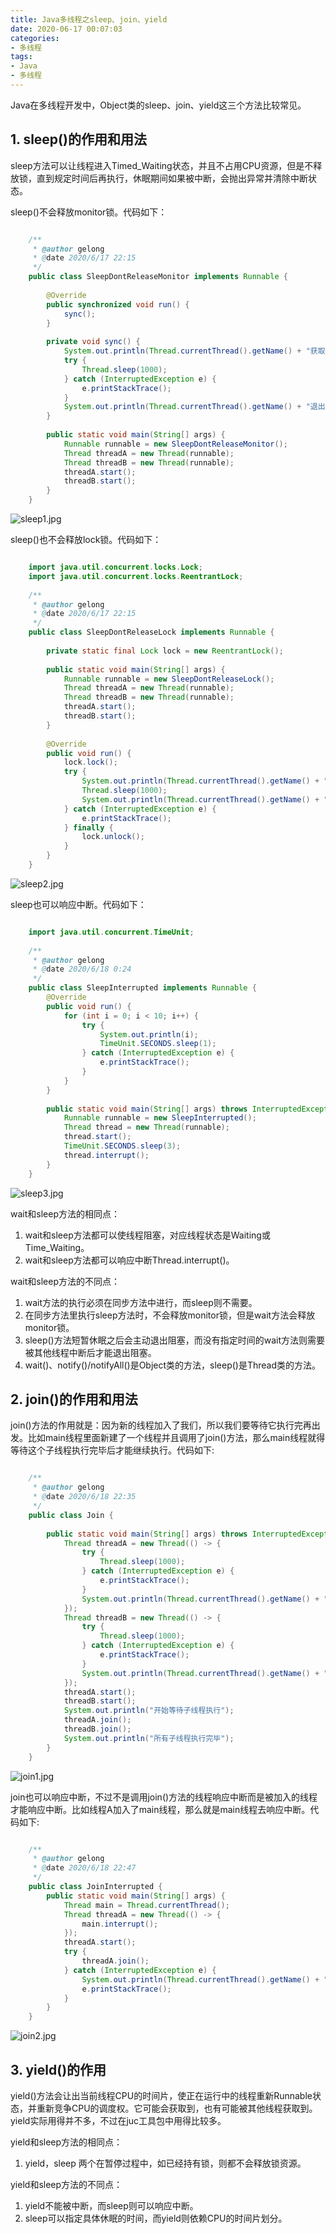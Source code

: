 ```yaml
---
title: Java多线程之sleep、join、yield
date: 2020-06-17 00:07:03
categories:
- 多线程
tags:
- Java
- 多线程
---
```

Java在多线程开发中，Object类的sleep、join、yield这三个方法比较常见。

<!-- more -->

## 1. sleep()的作用和用法

sleep方法可以让线程进入Timed_Waiting状态，并且不占用CPU资源，但是不释放锁，直到规定时间后再执行，休眠期间如果被中断，会抛出异常并清除中断状态。

sleep()不会释放monitor锁。代码如下：

```java

	/**
	 * @author gelong
	 * @date 2020/6/17 22:15
	 */
	public class SleepDontReleaseMonitor implements Runnable {
	
	    @Override
	    public synchronized void run() {
	        sync();
	    }
	
	    private void sync() {
	        System.out.println(Thread.currentThread().getName() + "获取了锁");
	        try {
	            Thread.sleep(1000);
	        } catch (InterruptedException e) {
	            e.printStackTrace();
	        }
	        System.out.println(Thread.currentThread().getName() + "退出同步代码块");
	    }
	
	    public static void main(String[] args) {
	        Runnable runnable = new SleepDontReleaseMonitor();
	        Thread threadA = new Thread(runnable);
	        Thread threadB = new Thread(runnable);
	        threadA.start();
	        threadB.start();
	    }
	}
```

![sleep1.jpg](http://ww1.sinaimg.cn/large/b1bbb565gy1gfvpo6e392j20ht06u3yt.jpg)

sleep()也不会释放lock锁。代码如下：

```java

	import java.util.concurrent.locks.Lock;
	import java.util.concurrent.locks.ReentrantLock;
	
	/**
	 * @author gelong
	 * @date 2020/6/17 22:15
	 */
	public class SleepDontReleaseLock implements Runnable {
	
	    private static final Lock lock = new ReentrantLock();
	
	    public static void main(String[] args) {
	        Runnable runnable = new SleepDontReleaseLock();
	        Thread threadA = new Thread(runnable);
	        Thread threadB = new Thread(runnable);
	        threadA.start();
	        threadB.start();
	    }
	
	    @Override
	    public void run() {
	        lock.lock();
	        try {
	            System.out.println(Thread.currentThread().getName() + "获取了锁");
	            Thread.sleep(1000);
	            System.out.println(Thread.currentThread().getName() + "已经苏醒");
	        } catch (InterruptedException e) {
	            e.printStackTrace();
	        } finally {
	            lock.unlock();
	        }
	    }
	}
```

![sleep2.jpg](http://ww1.sinaimg.cn/large/b1bbb565gy1gfvqh9sk72j20he07ujrp.jpg)

sleep也可以响应中断。代码如下：

```java

	import java.util.concurrent.TimeUnit;
	
	/**
	 * @author gelong
	 * @date 2020/6/18 0:24
	 */
	public class SleepInterrupted implements Runnable {
	    @Override
	    public void run() {
	        for (int i = 0; i < 10; i++) {
	            try {
	                System.out.println(i);
	                TimeUnit.SECONDS.sleep(1);
	            } catch (InterruptedException e) {
	                e.printStackTrace();
	            }
	        }
	    }
	
	    public static void main(String[] args) throws InterruptedException {
	        Runnable runnable = new SleepInterrupted();
	        Thread thread = new Thread(runnable);
	        thread.start();
	        TimeUnit.SECONDS.sleep(3);
	        thread.interrupt();
	    }
	}
```

![sleep3.jpg](http://ww1.sinaimg.cn/large/b1bbb565gy1gfvr9393faj21090ay758.jpg)

wait和sleep方法的相同点：

1. wait和sleep方法都可以使线程阻塞，对应线程状态是Waiting或Time_Waiting。
2. wait和sleep方法都可以响应中断Thread.interrupt()。


wait和sleep方法的不同点：

1. wait方法的执行必须在同步方法中进行，而sleep则不需要。
2. 在同步方法里执行sleep方法时，不会释放monitor锁，但是wait方法会释放monitor锁。
3. sleep()方法短暂休眠之后会主动退出阻塞，而没有指定时间的wait方法则需要被其他线程中断后才能退出阻塞。
4. wait()、notify()/notifyAll()是Object类的方法，sleep()是Thread类的方法。

## 2. join()的作用和用法

join()方法的作用就是：因为新的线程加入了我们，所以我们要等待它执行完再出发。比如main线程里面新建了一个线程并且调用了join()方法，那么main线程就得等待这个子线程执行完毕后才能继续执行。代码如下:

```java

	/**
	 * @author gelong
	 * @date 2020/6/18 22:35
	 */
	public class Join {
	
	    public static void main(String[] args) throws InterruptedException {
	        Thread threadA = new Thread(() -> {
	            try {
	                Thread.sleep(1000);
	            } catch (InterruptedException e) {
	                e.printStackTrace();
	            }
	            System.out.println(Thread.currentThread().getName() + "执行完毕");
	        });
	        Thread threadB = new Thread(() -> {
	            try {
	                Thread.sleep(1000);
	            } catch (InterruptedException e) {
	                e.printStackTrace();
	            }
	            System.out.println(Thread.currentThread().getName() + "执行完毕");
	        });
	        threadA.start();
	        threadB.start();
	        System.out.println("开始等待子线程执行");
	        threadA.join();
	        threadB.join();
	        System.out.println("所有子线程执行完毕");
	    }
	}
```

![join1.jpg](http://ww1.sinaimg.cn/large/b1bbb565gy1gfwupkh5aqj20hs08sdg5.jpg)

join也可以响应中断，不过不是调用join()方法的线程响应中断而是被加入的线程才能响应中断。比如线程A加入了main线程，那么就是main线程去响应中断。代码如下:

```java

	/**
	 * @author gelong
	 * @date 2020/6/18 22:47
	 */
	public class JoinInterrupted {
	    public static void main(String[] args) {
	        Thread main = Thread.currentThread();
	        Thread threadA = new Thread(() -> {
	            main.interrupt();
	        });
	        threadA.start();
	        try {
	            threadA.join();
	        } catch (InterruptedException e) {
	            System.out.println(Thread.currentThread().getName() + "响应了中断");
	            e.printStackTrace();
	        }
	    }
	}
```

![join2.jpg](http://ww1.sinaimg.cn/large/b1bbb565gy1gfwuqy6gszj20zd0a1t9o.jpg)


## 3. yield()的作用

yield()方法会让出当前线程CPU的时间片，使正在运行中的线程重新Runnable状态，并重新竞争CPU的调度权。它可能会获取到，也有可能被其他线程获取到。yield实际用得并不多，不过在juc工具包中用得比较多。

yield和sleep方法的相同点：

1. yield，sleep 两个在暂停过程中，如已经持有锁，则都不会释放锁资源。 

yield和sleep方法的不同点：

1. yield不能被中断，而sleep则可以响应中断。
2. sleep可以指定具体休眠的时间，而yield则依赖CPU的时间片划分。
